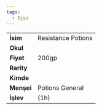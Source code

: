 ```yaml
---
tags:
  - Eşya
---  
```

  
|  |  |  
|---|---|  
| **İsim** | Resistance Potions|  
| **Okul** | |  
| **Fiyat** | 200gp|  
| **Rarity** | |  
| **Kimde** | |  
| **Menşei** | Potions General|  
| **İşlev** | (1h)|  
